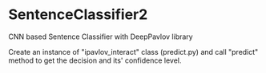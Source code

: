 # SentenceClassifier2
CNN based Sentence Classifier with DeepPavlov library


Create an instance of "ipavlov_interact" class (predict.py) and call "predict" method to get the decision and its' confidence level.
